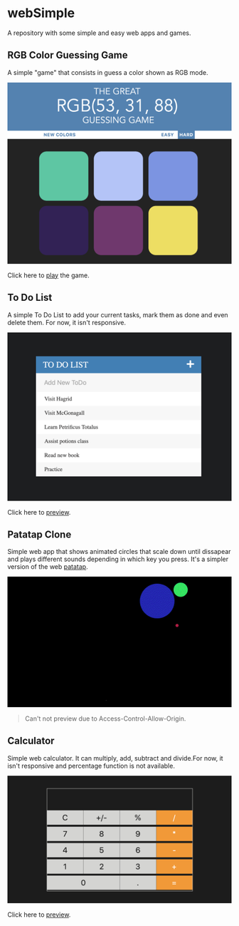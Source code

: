 # webSimple
A repository with some simple and easy web apps and games.

## RGB Color Guessing Game

A simple "game" that consists in guess a color shown as RGB mode.

![colorGame Image](https://raw.githubusercontent.com/aaroni34/webSimple/master/imgs/colorGame.png)

Click here to [play](https://htmlpreview.github.io/?https://github.com/aaroni34/webSimple/blob/master/colorGame/colorGame.html) the game.

## To Do List

A simple To Do List to add your current tasks, mark them as done and even delete them. For now, it isn't responsive.

![To Do List Image](https://raw.githubusercontent.com/aaroni34/webSimple/master/imgs/toDoList.png)

Click here to [preview](https://htmlpreview.github.io/?https://github.com/aaroni34/webSimple/blob/master/toDoList/todos.html).

## Patatap Clone

Simple web app that shows animated circles that scale down until dissapear and plays different sounds depending in which key you press. It's a simpler version of the web [patatap](https://patatap.com).

![Patatap Gif](https://raw.githubusercontent.com/aaroni34/webSimple/master/imgs/patatap.gif)

> Can't not preview due to Access-Control-Allow-Origin.

## Calculator

Simple web calculator. It can multiply, add, subtract and divide.For now, it isn't responsive and percentage function is not available.

![alt text](https://raw.githubusercontent.com/aaroni34/webSimple/master/imgs/calculator.png)

Click here to [preview](https://htmlpreview.github.io/?https://github.com/aaroni34/webSimple/blob/master/calculator/calculator.html).